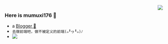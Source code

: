 <img align="right" src="https://github-readme-stats.vercel.app/api?username=mumuxi176&show_icons=true&icon_color=CE1D2D&text_color=718096&bg_color=ffffff&hide_title=true" />

### Here is mumuxi176 👋

- a [Blogger 📝](https://mumuxi176.github.io)
- `去做前端吧，做不被定义的前端(๑╹ヮ╹๑)ﾉ`
- <img align="left" src="https://img.shields.io/badge/dynamic/json?color=000000&label=Github&query=%24.data.totalSubs&suffix=%20%20followers&url=https%3A%2F%2Fapi.spencerwoo.com%2Fsubstats%2F%3Fsource%3Dgithub%26queryKey%3Dmumuxi176">

